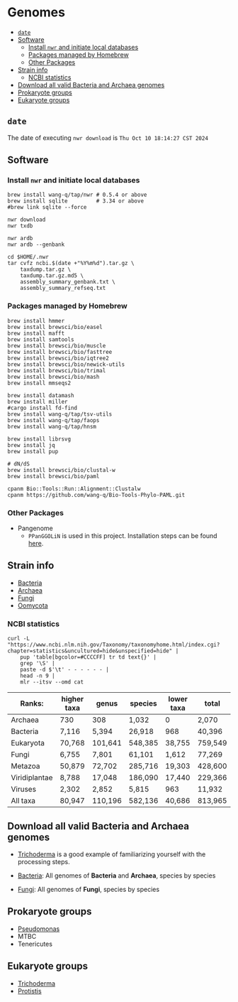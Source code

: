 # Genomes

<!-- toc -->

- [`date`](#date)
- [Software](#software)
    * [Install `nwr` and initiate local databases](#install-nwr-and-initiate-local-databases)
    * [Packages managed by Homebrew](#packages-managed-by-homebrew)
    * [Other Packages](#other-packages)
- [Strain info](#strain-info)
    * [NCBI statistics](#ncbi-statistics)
- [Download all valid Bacteria and Archaea genomes](#download-all-valid-bacteria-and-archaea-genomes)
- [Prokaryote groups](#prokaryote-groups)
- [Eukaryote groups](#eukaryote-groups)

<!-- tocstop -->

## `date`

The date of executing `nwr download` is `Thu Oct 10 18:14:27 CST 2024`

## Software

### Install `nwr` and initiate local databases

```shell
brew install wang-q/tap/nwr # 0.5.4 or above
brew install sqlite         # 3.34 or above
#brew link sqlite --force

nwr download
nwr txdb

nwr ardb
nwr ardb --genbank

cd $HOME/.nwr
tar cvfz ncbi.$(date +"%Y%m%d").tar.gz \
    taxdump.tar.gz \
    taxdump.tar.gz.md5 \
    assembly_summary_genbank.txt \
    assembly_summary_refseq.txt

```

### Packages managed by Homebrew

```shell
brew install hmmer
brew install brewsci/bio/easel
brew install mafft
brew install samtools
brew install brewsci/bio/muscle
brew install brewsci/bio/fasttree
brew install brewsci/bio/iqtree2
brew install brewsci/bio/newick-utils
brew install brewsci/bio/trimal
brew install brewsci/bio/mash
brew install mmseqs2

brew install datamash
brew install miller
#cargo install fd-find
brew install wang-q/tap/tsv-utils
brew install wang-q/tap/faops
brew install wang-q/tap/hnsm

brew install librsvg
brew install jq
brew install pup

# dN/dS
brew install brewsci/bio/clustal-w
brew install brewsci/bio/paml

cpanm Bio::Tools::Run::Alignment::Clustalw
cpanm https://github.com/wang-q/Bio-Tools-Phylo-PAML.git

```

### Other Packages

* Pangenome
    * `PPanGGOLiN` is used in this project. Installation steps can be
      found [here](https://github.com/wang-q/dotfiles/blob/master/others.sh).

## Strain info

* [Bacteria](https://www.ncbi.nlm.nih.gov/Taxonomy/Browser/wwwtax.cgi?id=2)
* [Archaea](https://www.ncbi.nlm.nih.gov/Taxonomy/Browser/wwwtax.cgi?id=2157)
* [Fungi](https://www.ncbi.nlm.nih.gov/Taxonomy/Browser/wwwtax.cgi?id=4751)
* [Oomycota](https://www.ncbi.nlm.nih.gov/Taxonomy/Browser/wwwtax.cgi?id=4762)

### NCBI statistics

```shell
curl -L "https://www.ncbi.nlm.nih.gov/Taxonomy/taxonomyhome.html/index.cgi?chapter=statistics&uncultured=hide&unspecified=hide" |
    pup 'table[bgcolor=#CCCCFF] tr td text{}' |
    grep '\S' |
    paste -d $'\t' - - - - - - |
    head -n 9 |
    mlr --itsv --omd cat

```

| Ranks:        | higher taxa | genus   | species | lower taxa | total   |
|---------------|-------------|---------|---------|------------|---------|
| Archaea       | 730         | 308     | 1,032   | 0          | 2,070   |
| Bacteria      | 7,116       | 5,394   | 26,918  | 968        | 40,396  |
| Eukaryota     | 70,768      | 101,641 | 548,385 | 38,755     | 759,549 |
| Fungi         | 6,755       | 7,801   | 61,101  | 1,612      | 77,269  |
| Metazoa       | 50,879      | 72,702  | 285,716 | 19,303     | 428,600 |
| Viridiplantae | 8,788       | 17,048  | 186,090 | 17,440     | 229,366 |
| Viruses       | 2,302       | 2,852   | 5,815   | 963        | 11,932  |
| All taxa      | 80,947      | 110,196 | 582,136 | 40,686     | 813,965 |

## Download all valid Bacteria and Archaea genomes

* [Trichoderma](./groups/Trichoderma.md) is a good example of familiarizing yourself with the
  processing steps.

* [Bacteria](./Bacteria.md): All genomes of **Bacteria** and **Archaea**, species by species

* [Fungi](./Fungi.md): All genomes of **Fungi**, species by species

## Prokaryote groups

* [Pseudomonas](groups/Pseudomonas.md)
* MTBC
* Tenericutes

## Eukaryote groups

* [Trichoderma](groups/Trichoderma.md)
* [Protistis](groups/Protists.md)
